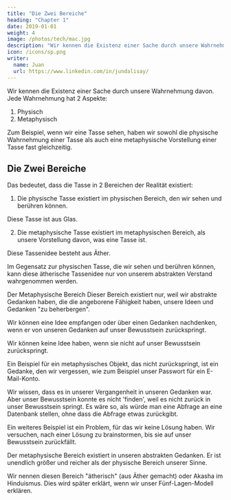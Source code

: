 ```yaml
---
title: "Die Zwei Bereiche"
heading: "Chapter 1"
date: 2019-01-01
weight: 4
image: /photos/tech/mac.jpg
description: "Wir kennen die Existenz einer Sache durch unsere Wahrnehmung davon"
icon: /icons/sp.png
writer:
  name: Juan
  url: https://www.linkedin.com/in/jundalisay/
---
```




Wir kennen die Existenz einer Sache durch unsere Wahrnehmung davon. Jede Wahrnehmung hat 2 Aspekte:

1. Physisch
2. Metaphysisch

Zum Beispiel, wenn wir eine Tasse sehen, haben wir sowohl die physische Wahrnehmung einer Tasse als auch eine metaphysische Vorstellung einer Tasse fast gleichzeitig.

## Die Zwei Bereiche

Das bedeutet, dass die Tasse in 2 Bereichen der Realität existiert:

1. Die physische Tasse existiert im physischen Bereich, den wir sehen und berühren können.

Diese Tasse ist aus Glas.

2. Die metaphysische Tasse existiert im metaphysischen Bereich, als unsere Vorstellung davon, was eine Tasse ist.

Diese Tassenidee besteht aus Äther.

Im Gegensatz zur physischen Tasse, die wir sehen und berühren können, kann diese ätherische Tassenidee nur von unserem abstrakten Verstand wahrgenommen werden.

Der Metaphysische Bereich
Dieser Bereich existiert nur, weil wir abstrakte Gedanken haben, die die angeborene Fähigkeit haben, unsere Ideen und Gedanken "zu beherbergen".

Wir können eine Idee empfangen oder über einen Gedanken nachdenken, wenn er von unseren Gedanken auf unser Bewusstsein zurückspringt.

Wir können keine Idee haben, wenn sie nicht auf unser Bewusstsein zurückspringt.

Ein Beispiel für ein metaphysisches Objekt, das nicht zurückspringt, ist ein Gedanke, den wir vergessen, wie zum Beispiel unser Passwort für ein E-Mail-Konto.

Wir wissen, dass es in unserer Vergangenheit in unseren Gedanken war. Aber unser Bewusstsein konnte es nicht 'finden', weil es nicht zurück in unser Bewusstsein springt. Es wäre so, als würde man eine Abfrage an eine Datenbank stellen, ohne dass die Abfrage etwas zurückgibt.

Ein weiteres Beispiel ist ein Problem, für das wir keine Lösung haben. Wir versuchen, nach einer Lösung zu brainstormen, bis sie auf unser Bewusstsein zurückfällt.

Der metaphysische Bereich existiert in unseren abstrakten Gedanken. Er ist unendlich größer und reicher als der physische Bereich unserer Sinne.

Wir nennen diesen Bereich "ätherisch" (aus Äther gemacht) oder Akasha im Hinduismus. Dies wird später erklärt, wenn wir unser Fünf-Lagen-Modell erklären.
